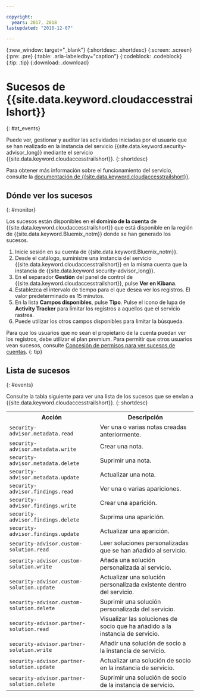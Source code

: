 ```yaml
---

copyright:
  years: 2017, 2018
lastupdated: "2018-12-07"

---
```


{:new_window: target="_blank"}
{:shortdesc: .shortdesc}
{:screen: .screen}
{:pre: .pre}
{:table: .aria-labeledby="caption"}
{:codeblock: .codeblock}
{:tip: .tip}
{:download: .download}


# Sucesos de {{site.data.keyword.cloudaccesstrailshort}}
{: #at_events}

Puede ver, gestionar y auditar las actividades iniciadas por el usuario que se han realizado en la instancia del servicio {{site.data.keyword.security-advisor_long}} mediante el servicio {{site.data.keyword.cloudaccesstrailshort}}.
{: shortdesc}

Para obtener más información sobre el funcionamiento del servicio, consulte la [documentación de {{site.data.keyword.cloudaccesstrailshort}}](/docs/services/cloud-activity-tracker/index.html).


## Dónde ver los sucesos
{: #monitor}

Los sucesos están disponibles en el **dominio de la cuenta** de {{site.data.keyword.cloudaccesstrailshort}} que está disponible en la región de {{site.data.keyword.Bluemix_notm}} donde se han generado los sucesos.

1. Inicie sesión en su cuenta de {{site.data.keyword.Bluemix_notm}}.
2. Desde el catálogo, suministre una instancia del servicio {{site.data.keyword.cloudaccesstrailshort}} en la misma cuenta que la instancia de {{site.data.keyword.security-advisor_long}}.
3. En el separador **Gestión** del panel de control de {{site.data.keyword.cloudaccesstrailshort}}, pulse **Ver en Kibana**.
4. Establezca el intervalo de tiempo para el que desea ver los registros. El valor predeterminado es 15 minutos.
5. En la lista **Campos disponibles**, pulse **Tipo**. Pulse el icono de lupa de **Activity Tracker** para limitar los registros a aquellos que el servicio rastrea.
6. Puede utilizar los otros campos disponibles para limitar la búsqueda.

Para que los usuarios que no sean el propietario de la cuenta puedan ver los registros, debe utilizar el plan premium. Para permitir que otros usuarios vean sucesos, consulte [Concesión de permisos para ver sucesos de cuentas](/docs/services/cloud-activity-tracker/how-to/grant_permissions.html#grant_permissions).
{: tip}

## Lista de sucesos
{: #events}

Consulte la tabla siguiente para ver una lista de los sucesos que se envían a {{site.data.keyword.cloudaccesstrailshort}}.
{: shortdesc}

<table>
  <tr>
    <th>Acción</th>
    <th>Descripción</th>
  </tr>
  <tr>
    <td><code>security-advisor.metadata.read</code></td>
    <td>Ver una o varias notas creadas anteriormente.</td>
  </tr>
  <tr>
    <td><code>security-advisor.metadata.write</code></td>
    <td>Crear una nota.</td>
  </tr>
  <tr>
    <td><code>security-advisor.metadata.delete</code></td>
    <td>Suprimir una nota.</td>
  </tr>
  <tr>
    <td><code>security-advisor.metadata.update</code></td>
    <td>Actualizar una nota.</td>
  </tr>
  <tr>
    <td><code>security-advisor.findings.read</code></td>
    <td>Ver una o varias apariciones.</td>
  </tr>
  <tr>
    <td><code>security-advisor.findings.write</code></td>
    <td>Crear una aparición.</td>
  </tr>
  <tr>
    <td><code>security-advisor.findings.delete</code></td>
    <td>Suprima una aparición.</td>
  </tr>
  <tr>
    <td><code>security-advisor.findings.update</code></td>
    <td>Actualizar una aparición.</td>
  </tr>
  <tr>
    <td><code>security-advisor.custom-solution.read</code></td>
    <td>Leer soluciones personalizadas que se han añadido al servicio.</td>
  </tr>
  <tr>
    <td><code>security-advisor.custom-solution.write</code></td>
    <td>Añada una solución personalizada al servicio.</td>
  </tr>
  <tr>
    <td><code>security-advisor.custom-solution.update</code></td>
    <td>Actualizar una solución personalizada existente dentro del servicio.</td>
  </tr>
  <tr>
    <td><code>security-advisor.custom-solution.delete</code></td>
    <td>Suprimir una solución personalizada del servicio.</td>
  </tr>
  <tr>
    <td><code>security-advisor.partner-solution.read</code></td>
    <td>Visualizar las soluciones de socio que ha añadido a la instancia de servicio.</td>
  </tr>
  <tr>
    <td><code>security-advisor.partner-solution.write</code></td>
    <td>Añadir una solución de socio a la instancia de servicio.</td>
  </tr>
  <tr>
    <td><code>security-advisor.partner-solution.update</code></td>
    <td>Actualizar una solución de socio en la instancia de servicio.</td>
  </tr>
  <tr>
    <td><code>security-advisor.partner-solution.delete</code></td>
    <td>Suprimir una solución de socio de la instancia de servicio.</td>
  </tr>
</table>
